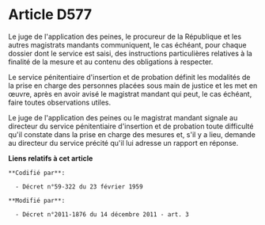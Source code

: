 # Article D577

Le juge de l'application des peines, le procureur de la République et les autres magistrats mandants communiquent, le cas
échéant, pour chaque dossier dont le service est saisi, des instructions particulières relatives à la finalité de la mesure
et au contenu des obligations à respecter. 

Le service pénitentiaire d'insertion et de probation définit les modalités de la prise en charge des personnes placées sous
main de justice et les met en œuvre, après en avoir avisé le magistrat mandant qui peut, le cas échéant, faire toutes
observations utiles. 

Le juge de l'application des peines ou le magistrat mandant signale au directeur du service pénitentiaire d'insertion et de
probation toute difficulté qu'il constate dans la prise en charge des mesures et, s'il y a lieu, demande au directeur du
service précité qu'il lui adresse un rapport en réponse.

**Liens relatifs à cet article**

	**Codifié par**:

	  - Décret n°59-322 du 23 février 1959

	**Modifié par**:

	  - Décret n°2011-1876 du 14 décembre 2011 - art. 3
